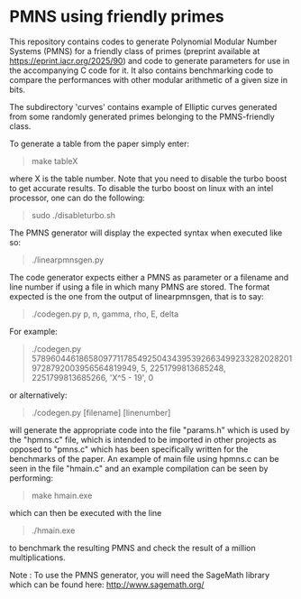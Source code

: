 # PMNS using friendly primes
This repository contains codes to generate Polynomial Modular Number Systems (PMNS) for a friendly class of primes (preprint available at https://eprint.iacr.org/2025/90) and code to generate parameters for use in the accompanying C code for it. It also contains benchmarking code to compare the performances with other modular arithmetic of a given size in bits.

The subdirectory 'curves' contains example of Elliptic curves generated from some randomly generated primes belonging to the PMNS-friendly class.

To generate a table from the paper simply enter:
> make tableX

where X is the table number. Note that you need to disable the turbo boost to get accurate results. To disable the turbo boost on linux with an intel processor, one can do the following:
> sudo ./disableturbo.sh

The PMNS generator will display the expected syntax when executed like so:
> ./linearpmnsgen.py

The code generator expects either a PMNS as parameter or a filename and line number if using a file in which many PMNS are stored. The format expected is the one from the output of linearpmnsgen, that is to say:
> ./codegen.py p, n, gamma, rho, E, delta

For example:
> ./codegen.py 57896044618658097711785492504343953926634992332820282019728792003956564819949, 5, 2251799813685248, 2251799813685266, 'X^5 - 19', 0

or alternatively:
> ./codegen.py [filename] [linenumber]

will generate the appropriate code into the file "params.h" which is used by the "hpmns.c" file, which is intended to be imported in other projects as opposed to "pmns.c" which has been specifically written for the benchmarks of the paper. An example of main file using hpmns.c can be seen in the file "hmain.c" and an example compilation can be seen by performing:
> make hmain.exe

which can then be executed with the line
> ./hmain.exe

to benchmark the resulting PMNS and check the result of a million multiplications.

Note : To use the PMNS generator, you will need the SageMath library which can be found here: http://www.sagemath.org/

